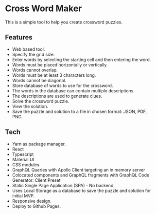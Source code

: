 # Cross Word Maker

This is a simple tool to help you create crossword puzzles.

## Features

- Web based tool.
- Specify the grid size.
- Enter words by selecting the starting cell and then entering the word.
- Words must be placed horizontally or vertically.
- Words cannot overlap.
- Words must be at least 3 characters long.
- Words cannot be diagonal.
- Store database of words to use for the crossword.
- The words in the database can contain multiple descriptions.
- The descriptions are used to generate clues.
- Solve the crossword puzzle.
- View the solution.
- Save the puzzle and solution to a file in chosen format: JSON, PDF, PNG.

## Tech

- Yarn as package manager.
- React
- Typescript
- Material UI
- CSS modules
- GraphQL Queries with Apollo Client targeting an in memory server
- Colocated components and GraphQL fragments with GraphQL Code Generator: Client Preset
- Static Single Page Application (SPA) - No backend
- Uses Local Storage as a database to save the puzzle and solution for initial MVP.
- Responsive design.
- Deploy to Github Pages.

